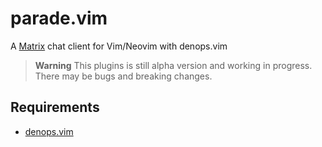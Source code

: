 # parade.vim

A [Matrix](https://matrix.org) chat client for Vim/Neovim with denops.vim

> **Warning** This plugins is still alpha version and working in progress. There
> may be bugs and breaking changes.

## Requirements

- [denops.vim](https://github.com/vim-denops/denops.vim)
